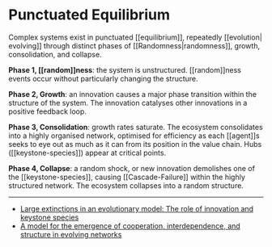 # Punctuated Equilibrium
Complex systems exist in punctuated [[equilibrium]], repeatedly [[evolution| evolving]] through distinct phases of [[Randomness|randomness]], growth, consolidation, and collapse.

**Phase 1, [[random]]ness**: the system is unstructured. [[random]]ness events occur without particularly changing the structure.

**Phase 2, Growth**: an innovation causes a major phase transition within the structure of the system. The innovation catalyses other innovations in a positive feedback loop.

**Phase 3, Consolidation**: growth rates saturate. The ecosystem consolidates into a highly organised network, optimised for efficiency as each [[agent]]s seeks to eye out as much as it can from its position in the value chain. Hubs ([[keystone-species]]) appear at critical points.

**Phase 4, Collapse**: a random shock, or new innovation demolishes one of the [[keystone-species]], causing [[Cascade-Failure]] within the highly structured network. The ecosystem collapses into a random structure.

---
- [Large extinctions in an evolutionary model: The role of innovation and keystone species](https://www.ncbi.nlm.nih.gov/pmc/articles/PMC122318/)
- [A model for the emergence of cooperation, interdependence, and structure in evolving networks](https://www.pnas.org/content/98/2/543)
